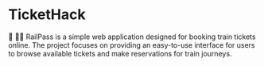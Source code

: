 # TicketHack
🚄 👩‍💻 RailPass is a simple web application designed for booking train tickets online. The project focuses on providing an easy-to-use interface for users to browse available tickets and make reservations for train journeys.
